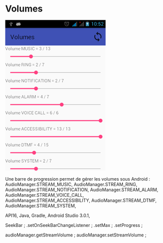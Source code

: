 # Volumes

![Application preview](https://github.com/Palpac/Volumes/blob/master/Volumes.png)

Une barre de progression permet de gérer les volumes sous Android : 
AudioManager.STREAM_MUSIC, 
AudioManager.STREAM_RING, 
AudioManager.STREAM_NOTIFICATION, 
AudioManager.STREAM_ALARM, 
AudioManager.STREAM_VOICE_CALL, 
AudioManager.STREAM_ACCESSIBILITY, 
AudioManager.STREAM_DTMF, 
AudioManager.STREAM_SYSTEM, 
 
API16, 
Java, 
Gradle, 
Android Studio 3.0.1, 


SeekBar ; 
.setOnSeekBarChangeListener ; 
.setMax ; 
.setProgress ; 

audioManager.getStreamVolume ; 
audioManager.setStreamVolume ; 
